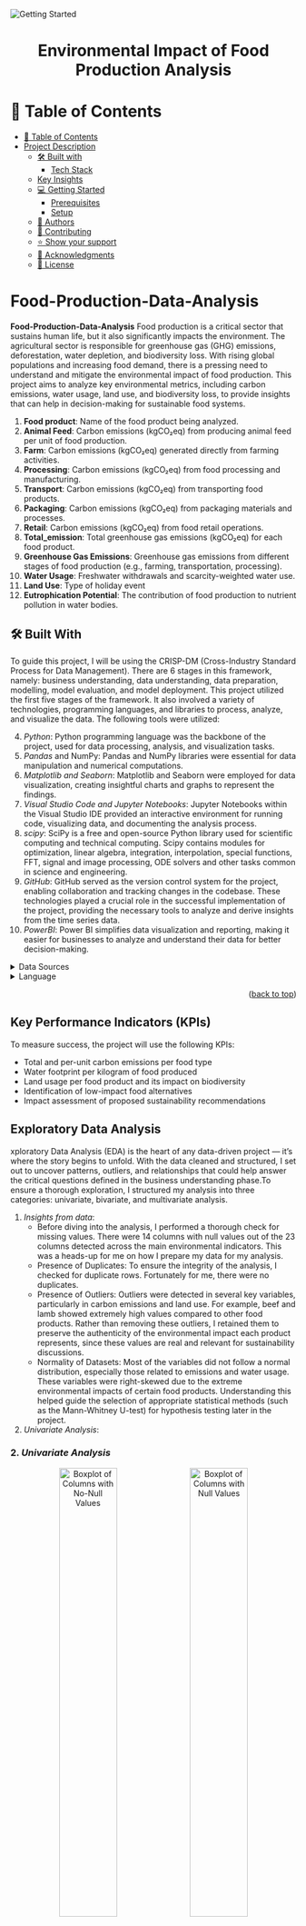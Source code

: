 ![Getting Started](./utils/dashboard.png)
<a name="readme-top"></a>

<div align="center">
  <h1><b>Environmental Impact of Food Production Analysis</b></h1>
</div>

<!-- TABLE OF CONTENTS -->

# 📗 Table of Contents

- [📗 Table of Contents](#-table-of-contents)
- [Project Description ](#Food-Production-Analysis)
  - [🛠 Built with ](#-built-with-)
    - [Tech Stack ](#tech-stack-)
  - [Key Insights ](#key-features-)
  - [💻 Getting Started ](#-getting-started-)
    - [Prerequisites](#prerequisites)
    - [Setup](#setup)
  - [👥 Authors ](#-authors-)
  - [🤝 Contributing ](#-contributing-)
  - [⭐️ Show your support ](#️-show-your-support-)
  - [🙏 Acknowledgments ](#-acknowledgments-)
  - [📝 License ](#-license-)

<!-- PROJECT DESCRIPTION -->

# Food-Production-Data-Analysis <a name="about-project"></a>

**Food-Production-Data-Analysis** Food production is a critical sector that sustains human life, but it also significantly impacts the environment. The agricultural sector is responsible for greenhouse gas (GHG) emissions, deforestation, water depletion, and biodiversity loss. With rising global populations and increasing food demand, there is a pressing need to understand and mitigate the environmental impact of food production. This project aims to analyze key environmental metrics, including carbon emissions, water usage, land use, and biodiversity loss, to provide insights that can help in decision-making for sustainable food systems.

1. **Food product**: Name of the food product being analyzed.
2. **Animal Feed**: Carbon emissions (kgCO₂eq) from producing animal feed per unit of food production.
3. **Farm**: Carbon emissions (kgCO₂eq) generated directly from farming activities.
4. **Processing**: Carbon emissions (kgCO₂eq) from food processing and manufacturing.
5. **Transport**: Carbon emissions (kgCO₂eq) from transporting food products.
6. **Packaging**: Carbon emissions (kgCO₂eq) from packaging materials and processes.
7. **Retail**: Carbon emissions (kgCO₂eq) from food retail operations.
8. **Total_emission**: Total greenhouse gas emissions (kgCO₂eq) for each food product.
9. **Greenhouse Gas Emissions**: Greenhouse gas emissions from different stages of food production (e.g., farming, transportation, processing).
10. **Water Usage**: Freshwater withdrawals and scarcity-weighted water use.
11. **Land Use**: Type of holiday event
12. **Eutrophication Potential**: The contribution of food production to nutrient pollution in water bodies.

## 🛠 Built With <a name="Technologies Used"></a>
To guide this project, I will be using the CRISP-DM (Cross-Industry Standard Process for Data Management). There are 6 stages in this framework, namely: business understanding, data understanding, data preparation, modelling, model evaluation, and model deployment. This project utilized the first five stages of the framework. It also involved a variety of technologies, programming languages, and libraries to process, analyze, and visualize the data. The following tools were utilized:

4. _Python_: Python programming language was the backbone of the project, used for data processing, analysis, and visualization tasks.
5. _Pandas_ and NumPy: Pandas and NumPy libraries were essential for data manipulation and numerical computations.
6. _Matplotlib and Seaborn_: Matplotlib and Seaborn were employed for data visualization, creating insightful charts and graphs to represent the findings.
7. _Visual Studio Code and Jupyter Notebooks_: Jupyter Notebooks within the Visual Studio IDE provided an interactive environment for running code, visualizing data, and documenting the analysis process.
8. _scipy_: SciPy is a free and open-source Python library used for scientific computing and technical computing. Scipy contains modules for optimization, linear algebra, integration, interpolation, special functions, FFT, signal and image processing, ODE solvers and other tasks common in science and engineering.
9. _GitHub_: GitHub served as the version control system for the project, enabling collaboration and tracking changes in the codebase.
    These technologies played a crucial role in the successful implementation of the project, providing the necessary tools to analyze and derive insights from the time series data.
10. _PowerBI_: Power BI simplifies data visualization and reporting, making it easier for businesses to analyze and understand their data for better decision-making.

<details>
  <summary>Data Sources</summary>
  <p>The foundation of any data analysis lies in the quality and structure of the dataset. For this project, I am using a dataset that contains environmental impact metrics for various food products. The dataset contains 43 most common foods grown across the globe and 23 columns as their respective lands, water usage, and carbon footprints.</p>
</details>


<details>
<summary>Language</summary>
  <ul>
    <li><a href="">Python</a></li>
  </ul>
</details>


<p align="right">(<a href="#readme-top">back to top</a>)</p>
<!-- Features -->

## Key Performance Indicators (KPIs) <a name="key-features"></a>
To measure success, the project will use the following KPIs:
- Total and per-unit carbon emissions per food type
- Water footprint per kilogram of food produced
- Land usage per food product and its impact on biodiversity
- Identification of low-impact food alternatives
- Impact assessment of proposed sustainability recommendations

## Exploratory Data Analysis <a name="key-Insights"></a>
xploratory Data Analysis (EDA) is the heart of any data-driven project — it’s where the story begins to unfold. With the data cleaned and structured, I set out to uncover patterns, outliers, and relationships that could help answer the critical questions defined in the business understanding phase.To ensure a thorough exploration, I structured my analysis into three categories: univariate, bivariate, and multivariate analysis.
1. _Insights from data_:
   - Before diving into the analysis, I performed a thorough check for missing values. There were 14 columns with null values out of the 23 columns detected across the main environmental indicators. This was a heads-up for me on how I prepare my data for my analysis.
   - Presence of Duplicates: To ensure the integrity of the analysis, I checked for duplicate rows. Fortunately for me, there were no duplicates.
   - Presence of Outliers: Outliers were detected in several key variables, particularly in carbon emissions and land use. For example, beef and lamb showed extremely high values compared to other food products. Rather than removing these outliers, I retained them to preserve the authenticity of the environmental impact each product represents, since these values are real and relevant for sustainability discussions.
   - Normality of Datasets: Most of the variables did not follow a normal distribution, especially those related to emissions and water usage. These variables were right-skewed due to the extreme     environmental impacts of certain food products. Understanding this helped guide the selection of appropriate statistical methods (such as the Mann-Whitney U-test) for hypothesis testing later in the project.
2. _Univariate Analysis_:
 <h3>2. <em>Univariate Analysis</em></h3>

<p align="center">
  <img src="./utils/boxplot1.png" alt="Boxplot of Columns with No-Null Values" width="45%" />
  <img src="./utils/boxplot2.png" alt="Boxplot of Columns with Null Values" width="45%" />
</p>

<p align="center">
  <img src="./utils/custom_eda.png" alt="Custom EDA" width="45%" />
  <img src="./utils/custom_eda_2.png" alt="Land Use Correlation" width="45%" />
</p>


3. _Bivariate Analysis_:
 <h3>3. <em>Bivariate Analysis</em></h3>

<p align="center">
  <img src="./utils/top_10_food_category.png" alt="Food Product Vs Carbon Emissions" width="45%" />
  <img src="./utils/land_use_corr_plot.png" alt="Land Use Correlation" width="45%" />
</p>

<p align="center">
  <img src="./utils/pairplot.png" alt="Pairwise Relationship" width="45%" />
  <img src="./utils/scatter_plot.png" alt="Land Use Biodiversity" width="45%" />
</p>


4. _Food Categories by Carbon Emissions_:
   ![Food Categories by Carbon Emissions](./utils/top_10_food_category.png)

   - From the analysis, meat production emerges as the leading contributor to carbon emissions, accounting for approximately 118.5 kgCO₂eq, followed by beverage production at 36.6 kgCO₂eq, and oils at 26.8 kgCO₂eq.
   -  In contrast, fruit, vegetables, plant-based proteins, and tubers exhibit significantly lower carbon footprints. These findings highlight a clear opportunity to shift both production and consumption patterns toward more environmentally friendly food categories. Promoting low-emission foods can lead to substantial reductions in the overall carbon footprint of our diets.

5.  _How do different stages of food production contribute to total emissions?_:
   ![Food Production Stages by Carbon Emissions](./utils/carbon_emissions_by_stages.png)

   -The major contributors to carbon emissions in food production are farming, land use change, and animal feed, while downstream stages like processing, transport, and packaging have a lesser impact

   - To reduce environmental harm, efforts should prioritize sustainable agricultural practices, land use optimization, and eco-friendly animal feed alternatives. Although downstream emissions are lower, improvements in energy efficiency and packaging sustainability can enhance the overall impact. Policy support and conscious consumer choices will also be critical in promoting a more sustainable food production system.
   
6. _How does water usage vary across different food types and production methods?_:
   ![Food Production Stages by Carbon Emissions](./utils/food_products_by_water_withdrawals.png)

   - The visualization highlights the total volume of freshwater withdrawals across various food products. Notably, farmed fish and shrimp require substantial amounts of water to maintain aquatic environments, making efficient aquaculture systems, such as recirculating aquaculture systems (RAS), essential for sustainable production.Similarly, high-irrigation crops like tomatoes, berries & grapes, brassicas, and nuts, along with animal-based products such as milk, cheese, and beef, consume significant water resources due to direct usage and the intensive water demands of feed production. Given that freshwater represents only about 3% of the Earth’s total water supply, and much of it is not readily accessible, the need for sustainable water management in agriculture becomes urgent.

   - Promoting Sustainability in Water Use:
    - Adoption of Precision Irrigation: Techniques such as drip irrigation, soil moisture sensors, and smart water scheduling can drastically reduce water waste in crop production.
    - Aquaculture Innovations: Encouraging the use of water-recycling systems and improved filtration in aquaculture can reduce water demand without compromising yield.
    - Crop Diversification & Substitution: Promoting the cultivation and consumption of low water-footprint crops in water-stressed regions can reduce strain on freshwater sources.
    - Sustainable Livestock Practices: Supporting alternative feed sources and grazing methods that require less water can improve the efficiency of animal farming.
    - Policy and Education: Governments and stakeholders must enforce regulations on water usage, invest in irrigation infrastructure, and educate farmers and consumers on responsible water consumption.

6. _Conclusion_:
  - This analysis has provided critical insights into the environmental impact of food production using a data-driven approach guided by the CRISP-DM framework. By exploring key sustainability indicators such as carbon emissions, land use, and water consumption, we’ve identified patterns that emphasize the disproportionately high environmental cost of animal-based food products compared to plant-based alternatives.

  - Through comprehensive exploratory data analysis, feature engineering, and insightful visualizations, we highlighted the top contributors to carbon emissions — particularly meat, beverages, and oils — while also revealing the efficiency and sustainability of food categories like fruits, vegetables, and plant-based proteins.

  - Our findings underline the urgency of transitioning towards sustainable agricultural practices and informed consumption patterns. Strategies such as promoting plant-forward diets, optimizing land use, reducing animal feed emissions, and empowering consumers with clear eco-labels can drive meaningful environmental change.



<p align="right">(<a href="#readme-top">back to top</a>)</p>

![image](https://github.com/adubrightkwartengsnr/Environmental_Impact_Of_Food_Production_Analysis)




<!-- GETTING STARTED -->

## 💻 Getting Started <a name="getting-started"></a>


To get a local copy up and running, follow these steps.

### Prerequisites

In order to run this project you need:

- Python


### Setup

Clone this repository to your desired folder:


```sh
  cd my-folder
  git clone https://github.com/adubrightkwartengsnr/Environmental_Impact_Of_Food_Production_Analysis
```

Change into the cloned repository

```sh
  cd Environmental_Impact_Of_Food_Production_Analysis
  
```

Create a virtual environment

```sh

python -m venv env

```

Activate the virtual environment

```sh
    env/Scripts/activate
```


### Install

Here, you need to recursively install the packages in the `requirements.txt` file using the command below 

```sh
   pip install -r requirements.txt
```


<!-- AUTHORS -->

## 👥 Authors <a name="authors"></a>

🕵🏽‍♀️ **Bright Adu Kwarteng Snr**

- GitHub: [GitHub Profile](https://github.com/adubrightkwartengsnr)
- LinkedIn: [LinkedIn Profile](www.linkedin.com/in/bright-adu-kwarteng-snr)

<p align="right">(<a href="#readme-top">back to top</a>)</p>

<!-- FUTURE FEATURES -->

## 🔭 Future Steps <a name="future-steps"></a>
As a next step, future analyses can incorporate broader factors like regional agricultural practices, consumer behavior, and policy impact to further enhance sustainability recommendations
    
<p align="right">(<a href="#readme-top">back to top</a>)</p>

<!-- CONTRIBUTING -->

## 🤝 Contributing <a name="contributing"></a>

Contributions, issues, and feature requests are welcome!

Feel free to check the [issues page](../../issues/).

<p align="right">(<a href="#readme-top">back to top</a>)</p>

<!-- SUPPORT -->

## ⭐️ Show your support <a name="support"></a>

If you like this project kindly show some love, give it a 🌟 **STAR** 🌟

<p align="right">(<a href="#readme-top">back to top</a>)</p>

<!-- ACKNOWLEDGEMENTS -->

## 🙏 Acknowledgments <a name="acknowledgements"></a>

I would like to express my sincere gratitude Azubi Africa, GitINNOtized GH for their unwavering support, and to my instructors for their invaluable mentorship throughout the course of this project. Their expertise, dedication, and commitment to our learning journey have been instrumental in shaping our understanding and skills in data analysis.

I would also like to extend a special thank you to Glen Nii Noi Anum for his valuable advice and insights shared during the development of this project. His experiences and expertise in similar projects have been a source of inspiration and guidance, enriching my project with practical knowledge.


<p align="right">(<a href="#readme-top">back to top</a>)</p>

<!-- LICENSE -->

## 📝 License <a name="license"></a>

This project is [MIT](./LICENSE) licensed.

<p align="right">(<a href="#readme-top">back to top</a>)</p>

<p> align="right">(<a href="https://medium.com/@adubrightkwarrteng11/environmental-impact-of-food-production-data-analysis-d768d1267dc7">Link to Article</a>)</p>





